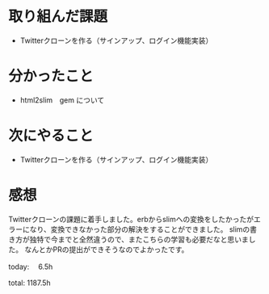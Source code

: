 #  取り組んだ課題
- Twitterクローンを作る（サインアップ、ログイン機能実装）



# 分かったこと
- html2slim　gem について

# 次にやること
- Twitterクローンを作る（サインアップ、ログイン機能実装）


# 感想
 Twitterクローンの課題に着手しました。erbからslimへの変換をしたかったがエラーになり、変換できなかった部分の解決をすることができました。
 slimの書き方が独特で今までと全然違うので、またこちらの学習も必要だなと思いました。
 なんとかPRの提出ができそうなのでよかったです。

 
today: 　6.5h

total: 1187.5h
